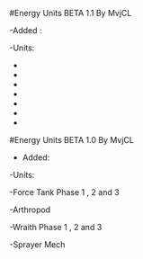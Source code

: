 #Energy Units BETA 1.1 By MvjCL

-Added :

-Units:

-
-
-
-
-
-
-

#Energy Units BETA 1.0 By MvjCL

- Added: 

-Units: 

-Force Tank Phase 1 , 2 and 3

-Arthropod

-Wraith Phase 1 , 2 and 3

-Sprayer Mech

